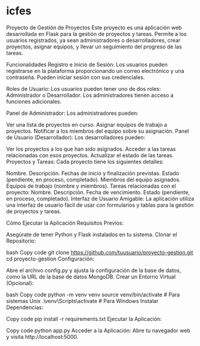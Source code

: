 # icfes

 Proyecto de Gestión de Proyectos
Este proyecto es una aplicación web desarrollada en Flask para la gestión de proyectos y tareas. Permite a los usuarios registrados, ya sean administradores o desarrolladores, crear proyectos, asignar equipos, y llevar un seguimiento del progreso de las tareas.

Funcionalidades
Registro e Inicio de Sesión: Los usuarios pueden registrarse en la plataforma proporcionando un correo electrónico y una contraseña. Pueden iniciar sesión con sus credenciales.

Roles de Usuario: Los usuarios pueden tener uno de dos roles: Administrador o Desarrollador. Los administradores tienen acceso a funciones adicionales.

Panel de Administrador: Los administradores pueden:

Ver una lista de proyectos en curso.
Asignar equipos de trabajo a proyectos.
Notificar a los miembros del equipo sobre su asignación.
Panel de Usuario (Desarrollador): Los desarrolladores pueden:

Ver los proyectos a los que han sido asignados.
Acceder a las tareas relacionadas con esos proyectos.
Actualizar el estado de las tareas.
Proyectos y Tareas: Cada proyecto tiene los siguientes detalles:

Nombre.
Descripción.
Fechas de inicio y finalización previstas.
Estado (pendiente, en proceso, completado).
Miembros del equipo asignados.
Equipos de trabajo (nombre y miembros).
Tareas relacionadas con el proyecto:
Nombre.
Descripción.
Fecha de vencimiento.
Estado (pendiente, en proceso, completado).
Interfaz de Usuario Amigable: La aplicación utiliza una interfaz de usuario fácil de usar con formularios y tablas para la gestión de proyectos y tareas.


Cómo Ejecutar la Aplicación
Requisitos Previos:

Asegúrate de tener Python y Flask instalados en tu sistema.
Clonar el Repositorio:

bash
Copy code
git clone https://github.com/tuusuario/proyecto-gestion.git
cd proyecto-gestion
Configuración:

Abre el archivo config.py y ajusta la configuración de la base de datos, como la URL de la base de datos MongoDB.
Crear un Entorno Virtual (Opcional):

bash
Copy code
python -m venv venv
source venv/bin/activate  # Para sistemas Unix
.\venv\Scripts\activate  # Para Windows
Instalar Dependencias:

Copy code
pip install -r requirements.txt
Ejecutar la Aplicación:

Copy code
python app.py
Acceder a la Aplicación:
Abre tu navegador web y visita http://localhost:5000.

